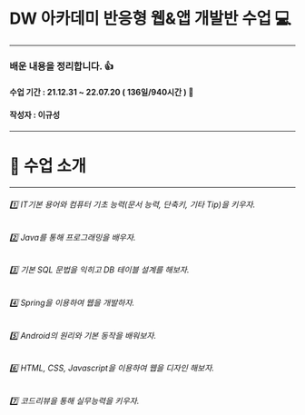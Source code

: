 # DW 아카데미 반응형 웹&앱 개발반 수업 :computer:
***

### 배운 내용을 정리합니다.  :thumbsup:
#### 수업 기간 : 21.12.31 ~ 22.07.20 ( 136일/940시간 )  :date:
#### 작성자 : 이규성
***

#   :mega:    수업 소개  
***
######    :one:    IT기본 용어와 컴퓨터 기초 능력(문서 능력, 단축키, 기타 Tip)을 키우자.
######    :two:    Java를 통해 프로그래밍을 배우자.
######    :three:  기본 SQL 문법을 익히고 DB 테이블 설계를 해보자.
######    :four:   Spring을 이용하여 웹을 개발하자.
######    :five:   Android의 원리와 기본 동작을 배워보자.
######    :six:    HTML, CSS, Javascript을 이용하여 웹을 디자인 해보자.
######    :seven:  코드리뷰을 통해 실무능력을 키우자.

